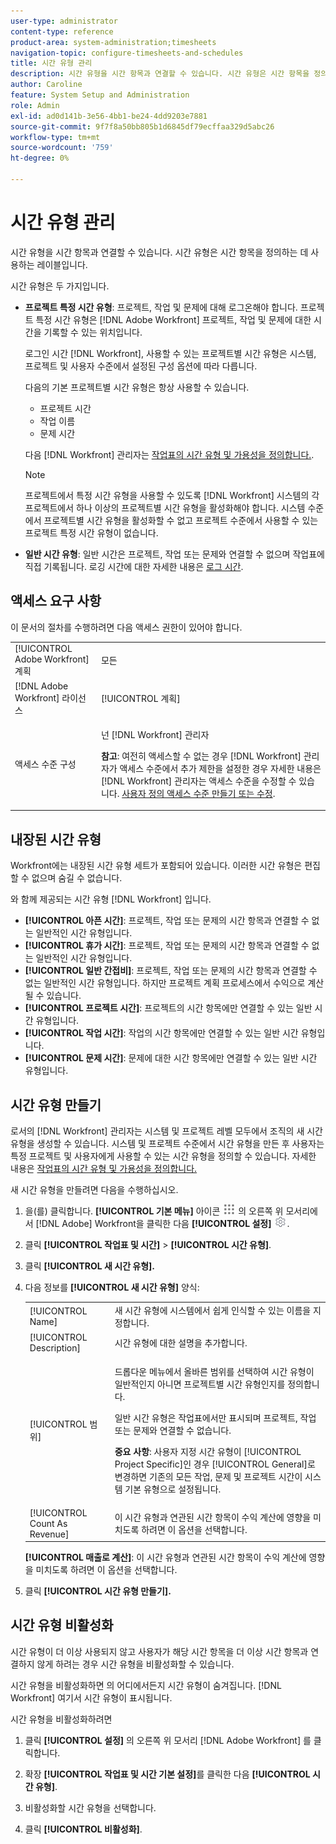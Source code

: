 ```yaml
---
user-type: administrator
content-type: reference
product-area: system-administration;timesheets
navigation-topic: configure-timesheets-and-schedules
title: 시간 유형 관리
description: 시간 유형을 시간 항목과 연결할 수 있습니다. 시간 유형은 시간 항목을 정의하는 데 사용하는 레이블입니다.
author: Caroline
feature: System Setup and Administration
role: Admin
exl-id: ad0d141b-3e56-4bb1-be24-4dd9203e7881
source-git-commit: 9f7f8a50bb805b1d6845df79ecffaa329d5abc26
workflow-type: tm+mt
source-wordcount: '759'
ht-degree: 0%

---
```


# 시간 유형 관리

<!--DON'T DELETE, DRAFT OR HIDE THIS ARTICLE. IT IS LINKED TO THE PRODUCT, THROUGH THE CONTEXT SENSITIVE HELP LINKS. 
**Linked to Creating Billing Record-->

시간 유형을 시간 항목과 연결할 수 있습니다. 시간 유형은 시간 항목을 정의하는 데 사용하는 레이블입니다.

시간 유형은 두 가지입니다.

* **프로젝트 특정 시간 유형**: 프로젝트, 작업 및 문제에 대해 로그온해야 합니다. 프로젝트 특정 시간 유형은 [!DNL Adobe Workfront] 프로젝트, 작업 및 문제에 대한 시간을 기록할 수 있는 위치입니다.

   로그인 시간 [!DNL Workfront], 사용할 수 있는 프로젝트별 시간 유형은 시스템, 프로젝트 및 사용자 수준에서 설정된 구성 옵션에 따라 다릅니다.

   다음의 기본 프로젝트별 시간 유형은 항상 사용할 수 있습니다.

   * 프로젝트 시간
   * 작업 이름
   * 문제 시간

   다음 [!DNL Workfront] 관리자는 [작업표의 시간 유형 및 가용성을 정의합니다.](../../../timesheets/create-and-manage-timesheets/define-hour-types-and-availability.md).

   >[!NOTE]
   >
   >프로젝트에서 특정 시간 유형을 사용할 수 있도록 [!DNL Workfront] 시스템의 각 프로젝트에서 하나 이상의 프로젝트별 시간 유형을 활성화해야 합니다. 시스템 수준에서 프로젝트별 시간 유형을 활성화할 수 없고 프로젝트 수준에서 사용할 수 있는 프로젝트 특정 시간 유형이 없습니다.

* **일반 시간 유형**: 일반 시간은 프로젝트, 작업 또는 문제와 연결할 수 없으며 작업표에 직접 기록됩니다. 로깅 시간에 대한 자세한 내용은 [로그 시간](../../../timesheets/create-and-manage-timesheets/log-time.md).

## 액세스 요구 사항

이 문서의 절차를 수행하려면 다음 액세스 권한이 있어야 합니다.

<table style="table-layout:auto"> 
 <col> 
 <col> 
 <tbody> 
  <tr> 
   <td role="rowheader">[!UICONTROL Adobe Workfront] 계획</td> 
   <td>모든</td> 
  </tr> 
  <tr> 
   <td role="rowheader">[!DNL Adobe Workfront] 라이선스</td> 
   <td>[!UICONTROL 계획]</td> 
  </tr> 
  <tr> 
   <td role="rowheader">액세스 수준 구성</td> 
   <td> <p>넌 [!DNL Workfront] 관리자</p> <p><b>참고</b>: 여전히 액세스할 수 없는 경우 [!DNL Workfront] 관리자가 액세스 수준에서 추가 제한을 설정한 경우 자세한 내용은 [!DNL Workfront] 관리자는 액세스 수준을 수정할 수 있습니다. <a href="../../../administration-and-setup/add-users/configure-and-grant-access/create-modify-access-levels.md" class="MCXref xref">사용자 정의 액세스 수준 만들기 또는 수정</a>.</p> </td> 
  </tr> 
 </tbody> 
</table>

## 내장된 시간 유형

Workfront에는 내장된 시간 유형 세트가 포함되어 있습니다. 이러한 시간 유형은 편집할 수 없으며 숨길 수 없습니다.

와 함께 제공되는 시간 유형 [!DNL Workfront] 입니다.

* **[!UICONTROL 아픈 시간]**: 프로젝트, 작업 또는 문제의 시간 항목과 연결할 수 없는 일반적인 시간 유형입니다.
* **[!UICONTROL 휴가 시간]**: 프로젝트, 작업 또는 문제의 시간 항목과 연결할 수 없는 일반적인 시간 유형입니다.
* **[!UICONTROL 일반 간접비]**: 프로젝트, 작업 또는 문제의 시간 항목과 연결할 수 없는 일반적인 시간 유형입니다. 하지만 프로젝트 계획 프로세스에서 수익으로 계산될 수 있습니다.
* **[!UICONTROL 프로젝트 시간]**: 프로젝트의 시간 항목에만 연결할 수 있는 일반 시간 유형입니다.
* **[!UICONTROL 작업 시간]**: 작업의 시간 항목에만 연결할 수 있는 일반 시간 유형입니다.
* **[!UICONTROL 문제 시간]**: 문제에 대한 시간 항목에만 연결할 수 있는 일반 시간 유형입니다.

## 시간 유형 만들기

로서의 [!DNL Workfront] 관리자는 시스템 및 프로젝트 레벨 모두에서 조직의 새 시간 유형을 생성할 수 있습니다. 시스템 및 프로젝트 수준에서 시간 유형을 만든 후 사용자는 특정 프로젝트 및 사용자에게 사용할 수 있는 시간 유형을 정의할 수 있습니다. 자세한 내용은 [작업표의 시간 유형 및 가용성을 정의합니다.](../../../timesheets/create-and-manage-timesheets/define-hour-types-and-availability.md)

새 시간 유형을 만들려면 다음을 수행하십시오.

1. 을(를) 클릭합니다. **[!UICONTROL 기본 메뉴]** 아이콘 ![](assets/main-menu-icon.png) 의 오른쪽 위 모서리에서 [!DNL Adobe] Workfront을 클릭한 다음 **[!UICONTROL 설정]** ![](assets/gear-icon-settings.png).

1. 클릭 **[!UICONTROL 작업표 및 시간]** > **[!UICONTROL 시간 유형]**.

1. 클릭 **[!UICONTROL 새 시간 유형].**
1. 다음 정보를 **[!UICONTROL 새 시간 유형]** 양식:

   <table style="table-layout:auto"> 
    <col> 
    <col> 
    <tbody> 
     <tr> 
      <td role="rowheader">[!UICONTROL Name]</td> 
      <td>새 시간 유형에 시스템에서 쉽게 인식할 수 있는 이름을 지정합니다.</td> 
     </tr> 
     <tr> 
      <td role="rowheader">[!UICONTROL Description]</td> 
      <td>시간 유형에 대한 설명을 추가합니다.</td> 
     </tr> 
     <tr> 
      <td role="rowheader">[!UICONTROL 범위]</td> 
      <td> <p>드롭다운 메뉴에서 올바른 범위를 선택하여 시간 유형이 일반적인지 아니면 프로젝트별 시간 유형인지를 정의합니다.</p> <p>일반 시간 유형은 작업표에서만 표시되며 프로젝트, 작업 또는 문제와 연결할 수 없습니다.</p> <p><b>중요 사항</b>: 사용자 지정 시간 유형이 [!UICONTROL Project Specific]인 경우 [!UICONTROL General]로 변경하면 기존의 모든 작업, 문제 및 프로젝트 시간이 시스템 기본 유형으로 설정됩니다.</p> </td> 
     </tr> 
     <tr> 
      <td role="rowheader">[!UICONTROL Count As Revenue]</td> 
      <td>이 시간 유형과 연관된 시간 항목이 수익 계산에 영향을 미치도록 하려면 이 옵션을 선택합니다.</td> 
     </tr> 
    </tbody> 
   </table>

   **[!UICONTROL 매출로 계산]**: 이 시간 유형과 연관된 시간 항목이 수익 계산에 영향을 미치도록 하려면 이 옵션을 선택합니다.

1. 클릭 **[!UICONTROL 시간 유형 만들기].**

## 시간 유형 비활성화

시간 유형이 더 이상 사용되지 않고 사용자가 해당 시간 항목을 더 이상 시간 항목과 연결하지 않게 하려는 경우 시간 유형을 비활성화할 수 있습니다.

시간 유형을 비활성화하면 의 어디에서든지 시간 유형이 숨겨집니다. [!DNL Workfront] 여기서 시간 유형이 표시됩니다.

시간 유형을 비활성화하려면

1. 클릭 **[!UICONTROL 설정]** 의 오른쪽 위 모서리 [!DNL Adobe Workfront] 를 클릭합니다.

1. 확장 **[!UICONTROL 작업표 및 시간 기본 설정]**&#x200B;를 클릭한 다음 **[!UICONTROL 시간 유형]**.

1. 비활성화할 시간 유형을 선택합니다.

1. 클릭 **[!UICONTROL 비활성화]**.
